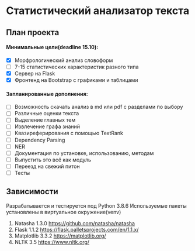 # Статистический анализатор текста

## План проекта

#### Минимальные цели(deadline 15.10):

- [x] Морфрологический анализ словоформ
- [ ] 7-15 статистических характеристик разного типа
- [x] Сервер на Flask
- [x] Фронтенд на Bootstrap с графиками и таблицами

#### Запланированные дополнения:

- [ ] Возможность скачать анализ в md или pdf с разделами по выбору
- [ ] Различные оценки текста
- [ ] Выделение главных тем
- [ ] Извлечение графа знаний
- [ ] Квазиреферирования с помощью TextRank
- [ ] Dependency Parsing
- [ ] NER
- [ ] Документация по установке, использованию, методам
- [ ] Выпустить это всё как модуль
- [ ] Переезд на свежий питон
- [ ] Тесты

## Зависимости

Разрабатывается и тестируется под Python 3.8.6
Используемые пакеты установлены в виртуальное окружение(venv)

1. Natasha 1.3.0
   <https://github.com/natasha/natasha>
2. Flask 1.1.2
   <https://flask.palletsprojects.com/en/1.1.x/>
3. Matplotlib 3.3.2
   <https://matplotlib.org/>
4. NLTK 3.5
   <https://www.nltk.org/>
